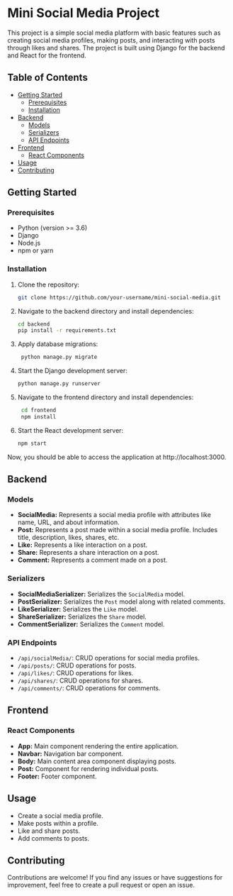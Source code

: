 # Mini Social Media Project

This project is a simple social media platform with basic features such as creating social media profiles, making posts, and interacting with posts through likes and shares. The project is built using Django for the backend and React for the frontend.

## Table of Contents

- [Getting Started](#getting-started)
  - [Prerequisites](#prerequisites)
  - [Installation](#installation)
- [Backend](#backend)
  - [Models](#models)
  - [Serializers](#serializers)
  - [API Endpoints](#api-endpoints)
- [Frontend](#frontend)
  - [React Components](#react-components)
- [Usage](#usage)
- [Contributing](#contributing)

## Getting Started

### Prerequisites

- Python (version >= 3.6)
- Django
- Node.js
- npm or yarn

### Installation

1. Clone the repository:

   ```bash
   git clone https://github.com/your-username/mini-social-media.git


2. Navigate to the backend directory and install dependencies:

   ```bash
   cd backend
   pip install -r requirements.txt


3. Apply database migrations:

   ```bash
    python manage.py migrate


4. Start the Django development server:

   ```bash
   python manage.py runserver


5. Navigate to the frontend directory and install dependencies:

   ```bash
    cd frontend
    npm install


6. Start the React development server:

   ```bash
   npm start

Now, you should be able to access the application at http://localhost:3000.
## Backend

### Models

- **SocialMedia:** Represents a social media profile with attributes like name, URL, and about information.
- **Post:** Represents a post made within a social media profile. Includes title, description, likes, shares, etc.
- **Like:** Represents a like interaction on a post.
- **Share:** Represents a share interaction on a post.
- **Comment:** Represents a comment made on a post.

### Serializers

- **SocialMediaSerializer:** Serializes the `SocialMedia` model.
- **PostSerializer:** Serializes the `Post` model along with related comments.
- **LikeSerializer:** Serializes the `Like` model.
- **ShareSerializer:** Serializes the `Share` model.
- **CommentSerializer:** Serializes the `Comment` model.

### API Endpoints

- `/api/socialMedia/`: CRUD operations for social media profiles.
- `/api/posts/`: CRUD operations for posts.
- `/api/likes/`: CRUD operations for likes.
- `/api/shares/`: CRUD operations for shares.
- `/api/comments/`: CRUD operations for comments.

## Frontend

### React Components

- **App:** Main component rendering the entire application.
- **Navbar:** Navigation bar component.
- **Body:** Main content area component displaying posts.
- **Post:** Component for rendering individual posts.
- **Footer:** Footer component.

## Usage

- Create a social media profile.
- Make posts within a profile.
- Like and share posts.
- Add comments to posts.

## Contributing

Contributions are welcome! If you find any issues or have suggestions for improvement, feel free to create a pull request or open an issue.
